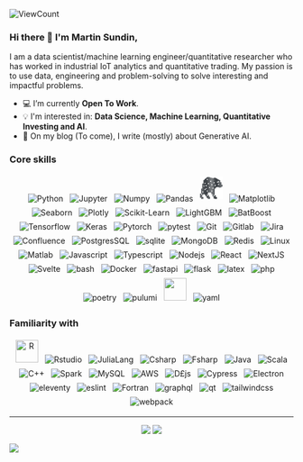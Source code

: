 ![ViewCount](http://bit.ly/Thomas-Github-Visits)

<!--
- From https://github.com/Thomas-George-T
- https://roypriyanshu02.github.io/impressive-profile-readmes/
- https://devicon.dev/
- https://www.sitepoint.com/github-profile-readme/
-->


### Hi there 👋 I'm Martin Sundin,

I am a data scientist/machine learning engineer/quantitative researcher who has worked in industrial IoT analytics and quantitative trading. My passion is to use data, engineering and problem-solving to solve interesting and impactful problems.

- 💻 I’m currently **Open To Work**.
- 💡 I'm interested in: **Data Science, Machine Learning, Quantitative Investing and AI**.
- 📖 On my blog (To come), I write (mostly) about Generative AI.

### Core skills

<p align="center">
	<img title="Python" alt="Python" src="https://cdn.jsdelivr.net/gh/devicons/devicon@latest/icons/python/python-original.svg" width="40" height="40" style="vertical-align:down; margin:4px"/>
    <img title="Jupyter" alt="Jupyter" src="https://cdn.jsdelivr.net/gh/devicons/devicon@latest/icons/jupyter/jupyter-original-wordmark.svg" width="40" height="40" style="vertical-align:down; margin:4px"/>
    <img title="Numpy" alt="Numpy" src="https://cdn.jsdelivr.net/gh/devicons/devicon@latest/icons/numpy/numpy-original.svg" width="40" height="40" style="vertical-align:down; margin:4px"/>
    <img title="Pandas" alt="Pandas" src="https://cdn.jsdelivr.net/gh/devicons/devicon@latest/icons/pandas/pandas-original.svg" width="40" height="40" style="vertical-align:down; margin:4px"/>
    <img title="Polars" alt="Polars" src="https://raw.githubusercontent.com/pola-rs/polars-static/master/logos/polars-logo-dark-medium.png"width="40" height="40" style="vertical-align:down; margin:4px"/>
    <img title="Matplotlib" alt="Matplotlib" src="https://cdn.jsdelivr.net/gh/devicons/devicon@latest/icons/matplotlib/matplotlib-original.svg" width="40" height="40" style="vertical-align:down; margin:4px"/>
    <img title="Seaborn" alt="Seaborn" src="https://seaborn.pydata.org/_images/logo-mark-lightbg.svg" width="40" height="40" style="vertical-align:down; margin:4px"/>
    <img title="Plotly" alt="Plotly" src="https://cdn.jsdelivr.net/gh/devicons/devicon@latest/icons/plotly/plotly-original.svg"  width="40" height="40" style="vertical-align:down; margin:4px"/>
    <img title="Scikit-Learn" alt="Scikit-Learn" src="https://cdn.jsdelivr.net/gh/devicons/devicon@latest/icons/scikitlearn/scikitlearn-original.svg" width="40" height="40" style="vertical-align:down; margin:4px"/>
    <img title="LightGBM" alt="LightGBM" src="https://lightgbm.readthedocs.io/en/stable/_static/LightGBM_logo_grey_text.svg" width="40" height="40" style="vertical-align:down; margin:4px"/>
    <img title="CatBoost" alt="BatBoost" src="https://yastatic.net/s3/locdoc/daas-static/catboost/71b237a322eec6f2889af0dae2a9c549.svg" width="40" height="40" style="vertical-align:down; margin:4px"/>
    <img title="Tensorflow" alt="Tensorflow" src="https://cdn.jsdelivr.net/gh/devicons/devicon@latest/icons/tensorflow/tensorflow-original.svg" width="40" height="40" style="vertical-align:down; margin:4px"/>
    <img title="Kera" alt="Keras" src="https://cdn.jsdelivr.net/gh/devicons/devicon@latest/icons/keras/keras-original.svg" width="40" height="40" style="vertical-align:down; margin:4px"/>    
    <img title="Pytorch" alt="Pytorch" src="https://cdn.jsdelivr.net/gh/devicons/devicon@latest/icons/pytorch/pytorch-original.svg" width="40" height="40" style="vertical-align:down; margin:4px"/>
    <img title="pytest" alt="pytest" src="https://cdn.jsdelivr.net/gh/devicons/devicon@latest/icons/pytest/pytest-original.svg" width="40" height="40" style="vertical-align:down; margin:4px"/>      
    <img title="Git" alt="Git" src="https://cdn.jsdelivr.net/gh/devicons/devicon@latest/icons/git/git-original.svg" width="40" height="40" style="vertical-align:down; margin:4px"/>
    <img title="Gitlab" alt="Gitlab" src="https://cdn.jsdelivr.net/gh/devicons/devicon@latest/icons/gitlab/gitlab-original.svg" height="40" style="vertical-align:down; margin:4px"/>
    <img title="Jira" alt="Jira" src="https://cdn.jsdelivr.net/gh/devicons/devicon@latest/icons/jira/jira-original.svg" width="40" height="40" style="vertical-align:down; margin:4px"/>
    <img title="Confluence" alt="Confluence" src="https://cdn.jsdelivr.net/gh/devicons/devicon@latest/icons/confluence/confluence-original.svg" width="40" height="40" style="vertical-align:down; margin:4px"/>
    <img title="PostgreSQL" alt="PostgresSQL" src="https://cdn.jsdelivr.net/gh/devicons/devicon@latest/icons/postgresql/postgresql-original.svg" width="40" height="40" style="vertical-align:down; margin:4px"/>
    <img title="sqlite" alt="sqlite" src="https://cdn.jsdelivr.net/gh/devicons/devicon@latest/icons/sqlite/sqlite-original.svg" width="40" height="40" style="vertical-align:down; margin:4px"/>
    <img title="MongoDB" alt="MongoDB" src="https://cdn.jsdelivr.net/gh/devicons/devicon@latest/icons/mongodb/mongodb-original.svg" width="40" height="40" style="vertical-align:down; margin:4px"/>
    <img title="Redis" alt="Redis" src="https://cdn.jsdelivr.net/gh/devicons/devicon@latest/icons/redis/redis-original.svg" width="40" height="40" style="vertical-align:down; margin:4px"/>
    <img title="Linux" alt="Linux" src="https://cdn.jsdelivr.net/gh/devicons/devicon@latest/icons/linux/linux-original.svg" width="40" height="40" style="vertical-align:down; margin:4px"/>
    <img title="Matlab" alt="Matlab" src="https://cdn.jsdelivr.net/gh/devicons/devicon@latest/icons/matlab/matlab-original.svg" width="40" height="40" style="vertical-align:down; margin:4px"/>     
    <img title="Javascript" alt="Javascript" src="https://cdn.jsdelivr.net/gh/devicons/devicon@latest/icons/javascript/javascript-original.svg" width="40" height="40" style="vertical-align:down; margin:4px"/>
    <img title="Typescript" alt="Typescript" src="https://cdn.jsdelivr.net/gh/devicons/devicon@latest/icons/typescript/typescript-original.svg" width="40" height="40" style="vertical-align:down; margin:4px"/>
    <img title="Nodejs" alt="Nodejs" src="https://cdn.jsdelivr.net/gh/devicons/devicon@latest/icons/nodejs/nodejs-original-wordmark.svg" width="40" height="40" style="vertical-align:down; margin:4px"/>
    <img title="React" alt="React" src="https://cdn.jsdelivr.net/gh/devicons/devicon@latest/icons/react/react-original.svg" width="40" height="40" style="vertical-align:down; margin:4px"/>
    <img title="NextJS" alt="NextJS" src="https://cdn.jsdelivr.net/gh/devicons/devicon@latest/icons/nextjs/nextjs-original.svg" width="40" height="40" style="vertical-align:down; margin:4px"/>
    <img title="Svelte" alt="Svelte" src="https://cdn.jsdelivr.net/gh/devicons/devicon@latest/icons/svelte/svelte-original.svg" width="40" height="40" style="vertical-align:down; margin:4px"/>
    <img title="bash" alt="bash" src="https://cdn.jsdelivr.net/gh/devicons/devicon@latest/icons/bash/bash-original.svg" width="40" height="40" style="vertical-align:down; margin:4px"/>
    <img title="Docker" alt="Docker" src="https://cdn.jsdelivr.net/gh/devicons/devicon@latest/icons/docker/docker-original.svg" width="40" height="40" style="vertical-align:down; margin:4px"/>
    <img title="fastapi" alt="fastapi" src="https://cdn.jsdelivr.net/gh/devicons/devicon@latest/icons/fastapi/fastapi-original.svg" width="40" height="40" style="vertical-align:down; margin:4px"/>
    <img title="flask" alt="flask" src="https://cdn.jsdelivr.net/gh/devicons/devicon@latest/icons/flask/flask-original.svg" width="40" height="40" style="vertical-align:down; margin:4px"/>
    <img title="latex" alt="latex" src="https://cdn.jsdelivr.net/gh/devicons/devicon@latest/icons/latex/latex-original.svg" width="40" height="40" style="vertical-align:down; margin:4px"/>
    <img title="php" alt="php" src="https://cdn.jsdelivr.net/gh/devicons/devicon@latest/icons/php/php-original.svg" width="40" height="40" style="vertical-align:down; margin:4px"/>
    <img title="poetry" alt="poetry" src="https://cdn.jsdelivr.net/gh/devicons/devicon@latest/icons/poetry/poetry-original.svg" width="40" height="40" style="vertical-align:down; margin:4px"/>
    <img title="pulumi" alt="pulumi" src="https://cdn.jsdelivr.net/gh/devicons/devicon@latest/icons/pulumi/pulumi-original.svg" width="40" height="40" style="vertical-align:down; margin:4px"/>
    <img src="https://cdn.jsdelivr.net/gh/devicons/devicon@latest/icons/streamlit/streamlit-original.svg" width="40" height="40" style="vertical-align:down; margin:4px"/>
    <img title="yaml" alt="yaml" src="https://cdn.jsdelivr.net/gh/devicons/devicon@latest/icons/yaml/yaml-original.svg" width="40" height="40" style="vertical-align:down; margin:4px"/>
          
</p>


### Familiarity with

<p align="center">
    <img title="R" src="https://cdn.jsdelivr.net/gh/devicons/devicon@latest/icons/r/r-original.svg" width="40" height="40" style="vertical-align:down; margin:4px"/>
    <img title="Rstudio" alt="Rstudio" src="https://cdn.jsdelivr.net/gh/devicons/devicon@latest/icons/rstudio/rstudio-original.svg" width="40" height="40" style="vertical-align:down; margin:4px"/>
    <img title="JuliaLang" alt="JuliaLang" src="https://cdn.jsdelivr.net/gh/devicons/devicon@latest/icons/julia/julia-original.svg" width="40" height="40" style="vertical-align:down; margin:4px"/>
    <img title="Csharp" alt="Csharp" src="https://cdn.jsdelivr.net/gh/devicons/devicon@latest/icons/csharp/csharp-original.svg" width="40" height="40" style="vertical-align:down; margin:4px"/>
    <img title="Fsharp" alt="Fsharp" src="https://cdn.jsdelivr.net/gh/devicons/devicon@latest/icons/fsharp/fsharp-original.svg" width="40" height="40" style="vertical-align:down; margin:4px"/>
    <img title="Java" alt="Java" src="https://cdn.jsdelivr.net/gh/devicons/devicon@latest/icons/java/java-original.svg" width="40" height="40" style="vertical-align:down; margin:4px"/>
    <img title="Scala" alt="Scala" src="https://cdn.jsdelivr.net/gh/devicons/devicon@latest/icons/scala/scala-original.svg" width="40" height="40" style="vertical-align:down; margin:4px"/>
    <img title="C++" alt="C++" src="https://cdn.jsdelivr.net/gh/devicons/devicon@latest/icons/cplusplus/cplusplus-original.svg" width="40" height="40" style="vertical-align:down; margin:4px"/>
    <img title="Spark" alt="Spark" src="https://cdn.jsdelivr.net/gh/devicons/devicon@latest/icons/apachespark/apachespark-original-wordmark.svg" width="40" height="40" style="vertical-align:down; margin:4px"/>
    <img title="MySQL" alt="MySQL" src="https://cdn.jsdelivr.net/gh/devicons/devicon@latest/icons/mysql/mysql-original.svg" width="40" height="40" style="vertical-align:down; margin:4px"/>
    <img title="AWS" alt="AWS" src="https://cdn.jsdelivr.net/gh/devicons/devicon@latest/icons/amazonwebservices/amazonwebservices-original-wordmark.svg" width="40" height="40" style="vertical-align:down; margin:4px"/>
    <img title="D3js" alt="D£js" src="https://cdn.jsdelivr.net/gh/devicons/devicon@latest/icons/d3js/d3js-original.svg" width="40" height="40" style="vertical-align:down; margin:4px"/>
    <img title="Cypress" alt="Cypress" src="https://cdn.jsdelivr.net/gh/devicons/devicon@latest/icons/cypressio/cypressio-original.svg" width="40" height="40" style="vertical-align:down; margin:4px"/>
    <img title="Electron" alt="Electron" src="https://cdn.jsdelivr.net/gh/devicons/devicon@latest/icons/electron/electron-original.svg" width="40" height="40" style="vertical-align:down; margin:4px"/>
    <img title="eleventy" alt="eleventy" src="https://cdn.jsdelivr.net/gh/devicons/devicon@latest/icons/eleventy/eleventy-original.svg" width="40" height="40" style="vertical-align:down; margin:4px"/>
    <img title="eslint" alt="eslint" src="https://cdn.jsdelivr.net/gh/devicons/devicon@latest/icons/eslint/eslint-original.svg" width="40" height="40" style="vertical-align:down; margin:4px"/>
    <img title="Fortran" alt="Fortran" src="https://cdn.jsdelivr.net/gh/devicons/devicon@latest/icons/fortran/fortran-original.svg" width="40" height="40" style="vertical-align:down; margin:4px"/>
    <img title="graphql" alt="graphql" src="https://cdn.jsdelivr.net/gh/devicons/devicon@latest/icons/graphql/graphql-plain.svg" width="40" height="40" style="vertical-align:down; margin:4px"/>
    <img title="qt" alt="qt" src="https://cdn.jsdelivr.net/gh/devicons/devicon@latest/icons/qt/qt-original.svg" width="40" height="40" style="vertical-align:down; margin:4px"/>
    <img title="tailwindcss" alt="tailwindcss" src="https://cdn.jsdelivr.net/gh/devicons/devicon@latest/icons/tailwindcss/tailwindcss-original.svg" width="40" height="40" style="vertical-align:down; margin:4px"/>
    <img title="webpack" alt="webpack" src="https://cdn.jsdelivr.net/gh/devicons/devicon@latest/icons/webpack/webpack-original.svg"  width="40" height="40" style="vertical-align:down; margin:4px"/>
</p>

<!--
- 🔭 I’m currently working on ...
- 🌱 I’m currently learning ...
- 👯 I’m looking to collaborate on ...
- 🤔 I’m looking for help with ...
- 💬 Ask me about ...
- 📫 How to reach me: ...
- 😄 Pronouns: ...
- ⚡ Fun fact: ...
-->

<hr>
<p align="center">
<a target="_blank" href="https://www.linkedin.com/in/martin-su1/"><img src="https://img.shields.io/badge/-LinkedIn-0077B5?style=for-the-badge&logo=Linkedin&logoColor=white"></img></a>
<a target="_blank" href="mailto:sundin83martin@gmail.com"><img src="https://img.shields.io/badge/-Gmail-D14836?style=for-the-badge&logo=Gmail&logoColor=white"></img></a>
<br>
</p>

![]([https://bit.ly/45jRFh6])